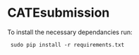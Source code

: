 CATEsubmission
==============

To install the necessary dependancies run:

     sudo pip install -r requirements.txt
